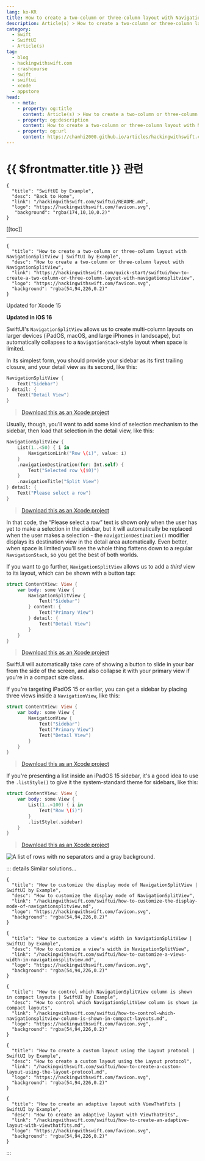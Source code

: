 ```yaml
---
lang: ko-KR
title: How to create a two-column or three-column layout with NavigationSplitView
description: Article(s) > How to create a two-column or three-column layout with NavigationSplitView
category:
  - Swift
  - SwiftUI
  - Article(s)
tag: 
  - blog
  - hackingwithswift.com
  - crashcourse
  - swift
  - swiftui
  - xcode
  - appstore
head:
  - - meta:
    - property: og:title
      content: Article(s) > How to create a two-column or three-column layout with NavigationSplitView
    - property: og:description
      content: How to create a two-column or three-column layout with NavigationSplitView
    - property: og:url
      content: https://chanhi2000.github.io/articles/hackingwithswift.com/swiftui/how-to-create-a-two-column-or-three-column-layout-with-navigationsplitview.html
---
```


# {{ $frontmatter.title }} 관련

```component VPCard
{
  "title": "SwiftUI by Example",
  "desc": "Back to Home",
  "link": "/hackingwithswift.com/swiftui/README.md",
  "logo": "https://hackingwithswift.com/favicon.svg",
   "background": "rgba(174,10,10,0.2)"
}
```

[[toc]]

---

```component VPCard
{
  "title": "How to create a two-column or three-column layout with NavigationSplitView | SwiftUI by Example",
  "desc": "How to create a two-column or three-column layout with NavigationSplitView",
  "link": "https://hackingwithswift.com/quick-start/swiftui/how-to-create-a-two-column-or-three-column-layout-with-navigationsplitview",
  "logo": "https://hackingwithswift.com/favicon.svg",
  "background": "rgba(54,94,226,0.2)"
}
```

Updated for Xcode 15

**Updated in iOS 16**

SwiftUI's `NavigationSplitView` allows us to create multi-column layouts on larger devices (iPadOS, macOS, and large iPhones in landscape), but automatically collapses to a `NavigationStack`-style layout when space is limited.

In its simplest form, you should provide your sidebar as its first trailing closure, and your detail view as its second, like this:

```swift
NavigationSplitView {
    Text("Sidebar")
} detail: {
    Text("Detail View")
}
```

> [<FontIcon icon="fas fa-file-zipper"/>Download this as an Xcode project](https://hackingwithswift.com/files/projects/swiftui/how-to-create-a-two-column-or-three-column-layout-with-navigationsplitview-1.zip)

Usually, though, you'll want to add some kind of selection mechanism to the sidebar, then load that selection in the detail view, like this:

```swift
NavigationSplitView {
    List(1..<50) { i in
        NavigationLink("Row \(i)", value: i)
    }
    .navigationDestination(for: Int.self) {
        Text("Selected row \($0)")
    }
    .navigationTitle("Split View")
} detail: {
    Text("Please select a row")
}
```

> [<FontIcon icon="fas fa-file-zipper"/>Download this as an Xcode project](https://hackingwithswift.com/files/projects/swiftui/how-to-create-a-two-column-or-three-column-layout-with-navigationsplitview-2.zip)

In that code, the “Please select a row” text is shown only when the user has yet to make a selection in the sidebar, but it will automatically be replaced when the user makes a selection - the `navigationDestination()` modifier displays its destination view in the detail area automatically. Even better, when space is limited you'll see the whole thing flattens down to a regular `NavigationStack`, so you get the best of both worlds.

If you want to go further, `NavigationSplitView` allows us to add a *third* view to its layout, which can be shown with a button tap:

```swift
struct ContentView: View {
    var body: some View {
        NavigationSplitView {
            Text("Sidebar")
        } content: {
            Text("Primary View")
        } detail: {
            Text("Detail View")
        }
    }
}
```

> [<FontIcon icon="fas fa-file-zipper"/>Download this as an Xcode project](https://hackingwithswift.com/files/projects/swiftui/how-to-create-a-two-column-or-three-column-layout-with-navigationsplitview-3.zip)

<VidStack src="https://hackingwithswift.com/img/books/quick-start/swiftui/how-to-add-a-sidebar-for-ipados-1~dark.mp4" />

SwiftUI will automatically take care of showing a button to slide in your bar from the side of the screen, and also collapse it with your primary view if you're in a compact size class.

<VidStack src="https://hackingwithswift.com/img/books/quick-start/swiftui/how-to-add-a-sidebar-for-ipados-2~dark.mp4" />

If you're targeting iPadOS 15 or earlier, you can get a sidebar by placing three views inside a `NavigationView`, like this:

```swift
struct ContentView: View {
    var body: some View {
        NavigationView {
            Text("Sidebar")
            Text("Primary View")
            Text("Detail View")
        }
    }
}
```

> [<FontIcon icon="fas fa-file-zipper"/>Download this as an Xcode project](https://hackingwithswift.com/files/projects/swiftui/how-to-create-a-two-column-or-three-column-layout-with-navigationsplitview-4.zip)

If you're presenting a list inside an iPadOS 15 sidebar, it's a good idea to use the `.listStyle()` to give it the system-standard theme for sidebars, like this:

```swift
struct ContentView: View {
    var body: some View {
        List(1..<100) { i in
            Text("Row \(i)")
        }
        .listStyle(.sidebar)
    }
}
```

> [<FontIcon icon="fas fa-file-zipper"/>Download this as an Xcode project](https://hackingwithswift.com/files/projects/swiftui/how-to-create-a-two-column-or-three-column-layout-with-navigationsplitview-5.zip)

![A list of rows with no separators and a gray background.](https://hackingwithswift.com/img/books/quick-start/swiftui/how-to-add-a-sidebar-for-ipados-3~dark@2x.png)

::: details Similar solutions…

```component VPCard
{
  "title": "How to customize the display mode of NavigationSplitView | SwiftUI by Example",
  "desc": "How to customize the display mode of NavigationSplitView",
  "link": "/hackingwithswift.com/swiftui/how-to-customize-the-display-mode-of-navigationsplitview.md",
  "logo": "https://hackingwithswift.com/favicon.svg",
  "background": "rgba(54,94,226,0.2)"
}
```

```component VPCard
{
  "title": "How to customize a view's width in NavigationSplitView | SwiftUI by Example",
  "desc": "How to customize a view's width in NavigationSplitView",
  "link": "/hackingwithswift.com/swiftui/how-to-customize-a-views-width-in-navigationsplitview.md",
  "logo": "https://hackingwithswift.com/favicon.svg",
  "background": "rgba(54,94,226,0.2)"
}
```

```component VPCard
{
  "title": "How to control which NavigationSplitView column is shown in compact layouts | SwiftUI by Example",
  "desc": "How to control which NavigationSplitView column is shown in compact layouts",
  "link": "/hackingwithswift.com/swiftui/how-to-control-which-navigationsplitview-column-is-shown-in-compact-layouts.md",
  "logo": "https://hackingwithswift.com/favicon.svg",
  "background": "rgba(54,94,226,0.2)"
}
```

```component VPCard
{
  "title": "How to create a custom layout using the Layout protocol | SwiftUI by Example",
  "desc": "How to create a custom layout using the Layout protocol",
  "link": "/hackingwithswift.com/swiftui/how-to-create-a-custom-layout-using-the-layout-protocol.md",
  "logo": "https://hackingwithswift.com/favicon.svg",
  "background": "rgba(54,94,226,0.2)"
}
```

```component VPCard
{
  "title": "How to create an adaptive layout with ViewThatFits | SwiftUI by Example",
  "desc": "How to create an adaptive layout with ViewThatFits",
  "link": "/hackingwithswift.com/swiftui/how-to-create-an-adaptive-layout-with-viewthatfits.md",
  "logo": "https://hackingwithswift.com/favicon.svg",
  "background": "rgba(54,94,226,0.2)"
}
```

:::

